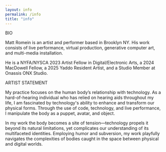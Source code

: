 ```yaml
---
layout: info
permalink: /info
title: "info"
---
```


BIO

Matt Romein is an artist and performer based in Brooklyn NY. His work consists of live performance, virtual production, generative computer art, and multi-media installation. 

He is a NYFA/NYSCA 2023 Artist Fellow in Digital/Electronic Arts, a 2024 MacDowell Fellow, a 2025 Yaddo Resident Artist, and a Studio Member at Onassis ONX Studio. 

ARTIST STATEMENT

My practice focuses on the human body’s relationship with technology. As a hard-of-hearing individual who has relied on hearing aids throughout my life, I am fascinated by technology's ability to enhance and transform our physical forms. Through the use of code, technology, and live performance, I manipulate the body as a puppet, avatar, and object.

In my work the body becomes a site of tension—technology propels it beyond its natural limitations, yet complicates our understanding of its multifaceted identities. Employing humor and subversion, my work playfully navigates the complexities of bodies caught in the space between physical and digital worlds.
